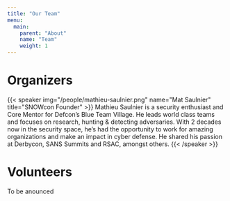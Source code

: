 ```yaml
---
title: "Our Team"
menu: 
  main:
    parent: "About"
    name: "Team"
    weight: 1
---
```


# Organizers

{{< speaker img="/people/mathieu-saulnier.png" name="Mat Saulnier" title="SNOWcon Founder" >}} 
Mathieu Saulnier is a security enthusiast and Core Mentor for Defcon’s Blue Team Village. He leads world class teams and focuses on research, hunting & detecting adversaries. With 2 decades now in the security space, he’s had the opportunity to work for amazing organizations and make an impact in cyber defense. He shared his passion at Derbycon, SANS Summits and RSAC, amongst others.
{{< /speaker >}}

<!--
{{< speaker img="/people/eric-parent.png" name="Eric Parent" title="SNOWcon Co-Founder" >}}
He rocks. Nough said.
{{< /speaker >}}

{{< speaker img="/people/sylvie-guerin.jpg" name="Sylvie Guerin" title="SNOWcon Pom-Pom Girl" >}}
Sheers up the team when in need of a moral boost. GO SNOWcon GO!!!
{{< /speaker >}}
-->
[//]: # (This may be the most platform independent comment)
# Volunteers

To be anounced
